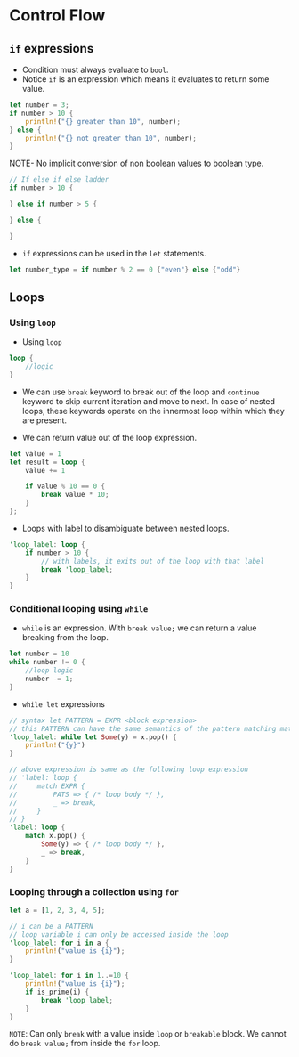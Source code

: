 # Control Flow

## `if` expressions

- Condition must always evaluate to `bool`.
- Notice `if` is an expression which means it evaluates to return some value.

```rust
let number = 3;
if number > 10 {
    println!("{} greater than 10", number);
} else {
    println!("{} not greater than 10", number);
}
```

NOTE- No implicit conversion of non boolean values to boolean type.

```rust
// If else if else ladder
if number > 10 {

} else if number > 5 {

} else {

}
```

- `if` expressions can be used in the `let` statements.

```rust
let number_type = if number % 2 == 0 {"even"} else {"odd"}
```

## Loops

### Using `loop`

- Using `loop`

```rust
loop {
    //logic
}
```

- We can use `break` keyword to break out of the loop and `continue` keyword to skip current iteration and move to next. In case of nested loops, these keywords operate on the innermost loop within which they are present.

- We can return value out of the loop expression.

```rust
let value = 1
let result = loop {
    value += 1

    if value % 10 == 0 {
        break value * 10;
    }
};
```

- Loops with label to disambiguate between nested loops.

```rust
'loop_label: loop {
    if number > 10 {
        // with labels, it exits out of the loop with that label
        break 'loop_label;
    }
}
```

### Conditional looping using `while`

- `while` is an expression. With `break value;` we can return a value breaking from the loop.

```rust
let number = 10
while number != 0 {
    //loop logic
    number -= 1;
}
```

- `while let` expressions

```rust
// syntax let PATTERN = EXPR <block expression>
// this PATTERN can have the same semantics of the pattern matching match expression.
'loop_label: while let Some(y) = x.pop() {
    println!("{y}")
}

// above expression is same as the following loop expression
// 'label: loop {
//     match EXPR {
//         PATS => { /* loop body */ },
//         _ => break,
//     }
// }
'label: loop {
    match x.pop() {
        Some(y) => { /* loop body */ },
        _ => break,
    }
}
```

### Looping through a collection using `for`

```rust
let a = [1, 2, 3, 4, 5];

// i can be a PATTERN
// loop variable i can only be accessed inside the loop
'loop_label: for i in a {
    println!("value is {i}");
}

'loop_label: for i in 1..=10 {
    println!("value is {i}");
    if is_prime(i) {
        break 'loop_label;
    }
}
```

`NOTE`: Can only `break` with a value inside `loop` or `breakable` block. We cannot do `break value;` from inside the `for` loop.
